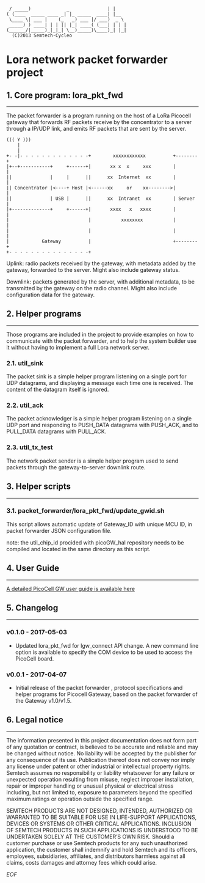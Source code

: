 	 / _____)             _              | |    
	( (____  _____ ____ _| |_ _____  ____| |__  
	 \____ \| ___ |    (_   _) ___ |/ ___)  _ \ 
	 _____) ) ____| | | || |_| ____( (___| | | |
	(______/|_____)_|_|_| \__)_____)\____)_| |_|
	  (C)2013 Semtech-Cycleo

Lora network packet forwarder project
======================================

## 1. Core program: lora_pkt_fwd
--------------------------------

The packet forwarder is a program running on the host of a LoRa Picocell gateway
that forwards RF packets receive by the concentrator to a server through a IP/UDP
link, and emits RF packets that are sent by the server.

	((( Y )))
	    |
	    |
	+- -|- - - - - - - - - - - - -+        xxxxxxxxxxxx          +--------+
	|+--+-----------+     +------+|       xx x  x     xxx        |        |
	||              |     |      ||      xx  Internet  xx        |        |
	|| Concentrator |<----+ Host |<------xx     or    xx-------->|        |
	||              | USB |      ||      xx  Intranet  xx        | Server |
	|+--------------+     +------+|       xxxx   x   xxxx        |        |
	|                             |           xxxxxxxx           |        |
	|                             |                              |        |
	|            Gateway          |                              +--------+
	+- - - - - - - - - - - - - - -+

Uplink: radio packets received by the gateway, with metadata added by the
gateway, forwarded to the server. Might also include gateway status.

Downlink: packets generated by the server, with additional metadata, to be
transmitted by the gateway on the radio channel. Might also include
configuration data for the gateway.

## 2. Helper programs
---------------------

Those programs are included in the project to provide examples on how to 
communicate with the packet forwarder, and to help the system builder use it 
without having to implement a full Lora network server.

### 2.1. util_sink ###

The packet sink is a simple helper program listening on a single port for UDP 
datagrams, and displaying a message each time one is received. The content of 
the datagram itself is ignored.

### 2.2. util_ack ###

The packet acknowledger is a simple helper program listening on a single UDP 
port and responding to PUSH_DATA datagrams with PUSH_ACK, and to PULL_DATA 
datagrams with PULL_ACK.

### 2.3. util_tx_test ###

The network packet sender is a simple helper program used to send packets 
through the gateway-to-server downlink route.

## 3. Helper scripts
--------------------

### 3.1. packet_forwarder/lora_pkt_fwd/update_gwid.sh

This script allows automatic update of Gateway_ID with unique MCU ID, in
packet forwarder JSON configuration file.

note: the util_chip_id procided with picoGW_hal repository needs to be compiled
and located in the same directory as this script.

## 4. User Guide
----------------

[A detailed PicoCell GW user guide is available here](http://www.semtech.com/images/datasheet/PicoCell_Gateway_V1_0_User_Guide_V1_1.pdf)

## 5. Changelog
---------------

### v0.1.0 - 2017-05-03 ###

* Updated lora_pkt_fwd for lgw_connect API change. A new command line option
is available to specify the COM device to be used to access the PicoCell board.

### v0.0.1 - 2017-04-07 ###

* Initial release of the packet forwarder , protocol specifications and helper
programs for Picocell Gateway, based on the packet forwarder of the Gateway
v1.0/v1.5.

## 6. Legal notice
------------------

The information presented in this project documentation does not form part of 
any quotation or contract, is believed to be accurate and reliable and may be 
changed without notice. No liability will be accepted by the publisher for any 
consequence of its use. Publication thereof does not convey nor imply any 
license under patent or other industrial or intellectual property rights. 
Semtech assumes no responsibility or liability whatsoever for any failure or 
unexpected operation resulting from misuse, neglect improper installation, 
repair or improper handling or unusual physical or electrical stress 
including, but not limited to, exposure to parameters beyond the specified 
maximum ratings or operation outside the specified range. 

SEMTECH PRODUCTS ARE NOT DESIGNED, INTENDED, AUTHORIZED OR WARRANTED TO BE 
SUITABLE FOR USE IN LIFE-SUPPORT APPLICATIONS, DEVICES OR SYSTEMS OR OTHER 
CRITICAL APPLICATIONS. INCLUSION OF SEMTECH PRODUCTS IN SUCH APPLICATIONS IS 
UNDERSTOOD TO BE UNDERTAKEN SOLELY AT THE CUSTOMER’S OWN RISK. Should a 
customer purchase or use Semtech products for any such unauthorized 
application, the customer shall indemnify and hold Semtech and its officers, 
employees, subsidiaries, affiliates, and distributors harmless against all 
claims, costs damages and attorney fees which could arise.

*EOF*

